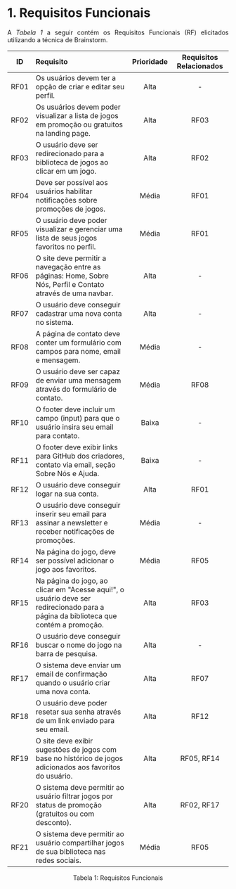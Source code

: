 # 1. Requisitos Funcionais

<p align="justify">A <i>Tabela 1</i> a seguir contém os Requisitos Funcionais (RF) elicitados utilizando a técnica de Brainstorm.</p>

|  ID   | Requisito                                                                                                                                     | Prioridade | Requisitos Relacionados |
| :---: | :-------------------------------------------------------------------------------------------------------------------------------------------- | :--------: | :---------------------: |
| RF01  | Os usuários devem ter a opção de criar e editar seu perfil.                                                                                    |    Alta    |           -             |
| RF02  | Os usuários devem poder visualizar a lista de jogos em promoção ou gratuitos na landing page.                                                  |    Alta    |          RF03           |
| RF03  | O usuário deve ser redirecionado para a biblioteca de jogos ao clicar em um jogo.                                                              |    Alta    |          RF02           |
| RF04  | Deve ser possível aos usuários habilitar notificações sobre promoções de jogos.                                                                |   Média    |          RF01           |
| RF05  | O usuário deve poder visualizar e gerenciar uma lista de seus jogos favoritos no perfil.                                                       |   Média    |          RF01           |
| RF06  | O site deve permitir a navegação entre as páginas: Home, Sobre Nós, Perfil e Contato através de uma navbar.                                    |    Alta    |           -             |
| RF07  | O usuário deve conseguir cadastrar uma nova conta no sistema.                                                                                  |    Alta    |           -             |
| RF08  | A página de contato deve conter um formulário com campos para nome, email e mensagem.                                                          |   Média    |           -             |
| RF09  | O usuário deve ser capaz de enviar uma mensagem através do formulário de contato.                                                              |   Média    |          RF08           |
| RF10  | O footer deve incluir um campo (input) para que o usuário insira seu email para contato.                                                       |   Baixa    |           -             |
| RF11  | O footer deve exibir links para GitHub dos criadores, contato via email, seção Sobre Nós e Ajuda.                                              |   Baixa    |           -             |
| RF12  | O usuário deve conseguir logar na sua conta.                                                                                                   |    Alta    |          RF01           |
| RF13  | O usuário deve conseguir inserir seu email para assinar a newsletter e receber notificações de promoções.                                      |   Média    |           -             |
| RF14  | Na página do jogo, deve ser possível adicionar o jogo aos favoritos.                                                                           |   Média    |          RF05           |
| RF15  | Na página do jogo, ao clicar em "Acesse aqui!", o usuário deve ser redirecionado para a página da biblioteca que contém a promoção.            |    Alta    |          RF03           |
| RF16  | O usuário deve conseguir buscar o nome do jogo na barra de pesquisa.                                                                           |    Alta    |           -             |
| RF17  | O sistema deve enviar um email de confirmação quando o usuário criar uma nova conta.                                                           |    Alta    |          RF07           |
| RF18  | O usuário deve poder resetar sua senha através de um link enviado para seu email.                                                              |    Alta    |          RF12           |
| RF19  | O site deve exibir sugestões de jogos com base no histórico de jogos adicionados aos favoritos do usuário.                                     |    Alta    |       RF05, RF14        |
| RF20  | O sistema deve permitir ao usuário filtrar jogos por status de promoção (gratuitos ou com desconto).                                           |    Alta    |       RF02, RF17        |
| RF21  | O sistema deve permitir ao usuário compartilhar jogos de sua biblioteca nas redes sociais.                                                     |    Média   |          RF05           |

<div style="text-align: center">
<p>Tabela 1: Requisitos Funcionais</p>
</div>
